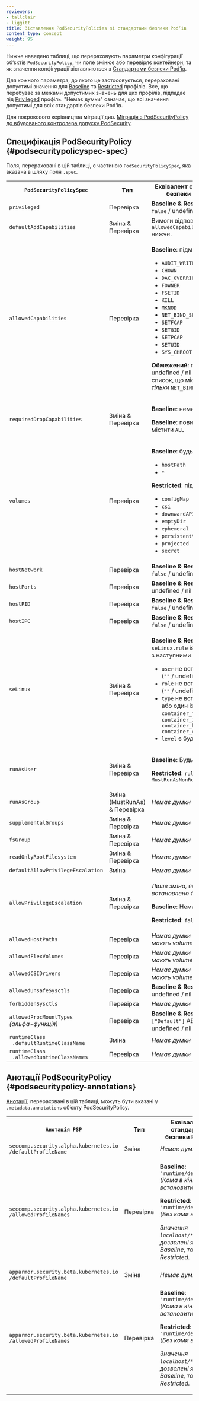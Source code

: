 ```yaml
---
reviewers:
- tallclair
- liggitt
title: Зіставлення PodSecurityPolicies зі стандартами безпеки Podʼів
content_type: concept
weight: 95
---
```


<!-- overview -->

Нижче наведено таблиці, що перераховують параметри конфігурації обʼєктів `PodSecurityPolicy`, чи поле змінює або перевіряє контейнери, та як значення конфігурації зіставляються з [Стандартами безпеки Podʼів](/uk/docs/concepts/security/pod-security-standards/).

Для кожного параметра, до якого це застосовується, перераховані допустимі значення для [Baseline](/uk/docs/concepts/security/pod-security-standards/#baseline) та [Restricted](/uk/docs/concepts/security/pod-security-standards/#restricted) профілів. Все, що перебуває за межами допустимих значень для цих профілів, підпадає під [Privileged](/uk/docs/concepts/security/pod-security-standards/#privileged) профіль. "Немає думки" означає, що всі значення допустимі для всіх стандартів безпеки Podʼів.

Для покрокового керівництва міграції див. [Міграція з PodSecurityPolicy до вбудованого контролера допуску PodSecurity](/uk/docs/tasks/configure-pod-container/migrate-from-psp/).

<!-- body -->

## Специфікація PodSecurityPolicy {#podsecuritypolicyspec-spec}

Поля, перераховані в цій таблиці, є частиною `PodSecurityPolicySpec`, яка вказана
в шляху поля `.spec`.

<table class="no-word-break">
  <caption style="display:none">Зіставлення політики безпеки PodSecurityPolicySpec зі стандартами безпеки Podʼів</caption>
  <tbody>
    <tr>
      <th><code>PodSecurityPolicySpec</code></th>
      <th>Тип</th>
      <th>Еквівалент стандартів безпеки Podʼів</th>
    </tr>
    <tr>
      <td><code>privileged</code></td>
      <td>Перевірка</td>
      <td><b>Baseline & Restricted</b>: <code>false</code> / undefined / nil</td>
    </tr>
    <tr>
      <td><code>defaultAddCapabilities</code></td>
      <td>Зміна & Перевірка</td>
      <td>Вимоги відповідають <code>allowedCapabilities</code> нижче.</td>
    </tr>
    <tr>
      <td><code>allowedCapabilities</code></td>
      <td>Перевірка</td>
      <td>
        <p><b>Baseline</b>: підмножина</p>
        <ul>
          <li><code>AUDIT_WRITE</code></li>
          <li><code>CHOWN</code></li>
          <li><code>DAC_OVERRIDE</code></li>
          <li><code>FOWNER</code></li>
          <li><code>FSETID</code></li>
          <li><code>KILL</code></li>
          <li><code>MKNOD</code></li>
          <li><code>NET_BIND_SERVICE</code></li>
          <li><code>SETFCAP</code></li>
          <li><code>SETGID</code></li>
          <li><code>SETPCAP</code></li>
          <li><code>SETUID</code></li>
          <li><code>SYS_CHROOT</code></li>
        </ul>
        <p><b>Обмежений</b>: пустий / undefined / nil АБО список, що містить <i>тільки</i>
        <code>NET_BIND_SERVICE</code>
      </td>
    </tr>
    <tr>
      <td><code>requiredDropCapabilities</code></td>
      <td>Зміна & Перевірка</td>
      <td>
        <p><b>Baseline</b>: немає думки</p>
        <p><b>Baseline</b>: повинен містити <code>ALL</code></p>
      </td>
    </tr>
    <tr>
      <td><code>volumes</code></td>
      <td>Перевірка</td>
      <td>
        <p><b>Baseline</b>: будь-що крім</p>
        <ul>
          <li><code>hostPath</code></li>
          <li><code>*</code></li>
        </ul>
        <p><b>Restricted</b>: підмножина</p>
        <ul>
          <li><code>configMap</code></li>
          <li><code>csi</code></li>
          <li><code>downwardAPI</code></li>
          <li><code>emptyDir</code></li>
          <li><code>ephemeral</code></li>
          <li><code>persistentVolumeClaim</code></li>
          <li><code>projected</code></li>
          <li><code>secret</code></li>
        </ul>
      </td>
    </tr>
    <tr>
      <td><code>hostNetwork</code></td>
      <td>Перевірка</td>
      <td><b>Baseline & Restricted</b>: <code>false</code> / undefined / nil</td>
    </tr>
    <tr>
      <td><code>hostPorts</code></td>
      <td>Перевірка</td>
      <td><b>Baseline & Restricted</b>: undefined / nil / пустий</td>
    </tr>
    <tr>
      <td><code>hostPID</code></td>
      <td>Перевірка</td>
      <td><b>Baseline & Restricted</b>: <code>false</code> / undefined / nil</td>
    </tr>
    <tr>
      <td><code>hostIPC</code></td>
      <td>Перевірка</td>
      <td><b>Baseline & Restricted</b>: <code>false</code> / undefined / nil</td>
    </tr>
    <tr>
      <td><code>seLinux</code></td>
      <td>Зміна & Перевірка</td>
      <td>
        <p><b>Baseline & Restricted</b>:
        <code>seLinux.rule</code> is <code>MustRunAs</code>, з наступними <code>options</code></p>
        <ul>
          <li><code>user</code> не встановлено (<code>""</code> / undefined / nil)</li>
          <li><code>role</code> не встановлено (<code>""</code> / undefined / nil)</li>
          <li><code>type</code> не встановлено або один із: <code>container_t, container_init_t, container_kvm_t, container_engine_t</code></li>
          <li><code>level</code> є будь-чим</li>
        </ul>
      </td>
    </tr>
    <tr>
      <td><code>runAsUser</code></td>
      <td>Зміна & Перевірка</td>
      <td>
        <p><b>Baseline</b>: Будь-що</p>
        <p><b>Restricted</b>: <code>rule</code> є <code>MustRunAsNonRoot</code></p>
      </td>
    </tr>
    <tr>
      <td><code>runAsGroup</code></td>
      <td>Зміна (MustRunAs) & Перевірка</td>
      <td>
        <i>Немає думки</i>
      </td>
    </tr>
    <tr>
      <td><code>supplementalGroups</code></td>
      <td>Зміна & Перевірка</td>
      <td>
        <i>Немає думки</i>
      </td>
    </tr>
    <tr>
      <td><code>fsGroup</code></td>
      <td>Зміна & Перевірка</td>
      <td>
        <i>Немає думки</i>
      </td>
    </tr>
    <tr>
      <td><code>readOnlyRootFilesystem</code></td>
      <td>Зміна & Перевірка</td>
      <td>
        <i>Немає думки</i>
      </td>
    </tr>
    <tr>
      <td><code>defaultAllowPrivilegeEscalation</code></td>
      <td>Зміна</td>
      <td>
        <i>Немає думки</i>
      </td>
    </tr>
    <tr>
      <td><code>allowPrivilegeEscalation</code></td>
      <td>Зміна & Перевірка</td>
      <td>
        <p><i>Лише зміна, якщо встановлено <code>false</code></i></p>
        <p><b>Baseline</b>: Немає думки</p>
        <p><b>Restricted</b>: <code>false</code></p>
      </td>
    </tr>
    <tr>
      <td><code>allowedHostPaths</code></td>
      <td>Перевірка</td>
      <td><i>Немає думки (пріоритет мають volumes)</i></td>
    </tr>
    <tr>
      <td><code>allowedFlexVolumes</code></td>
      <td>Перевірка</td>
      <td><i>Немає думки (пріоритет мають volumes)</i></td>
    </tr>
    <tr>
      <td><code>allowedCSIDrivers</code></td>
      <td>Перевірка</td>
      <td><i>Немає думки (пріоритет мають volumes)</i></td>
    </tr>
    <tr>
      <td><code>allowedUnsafeSysctls</code></td>
      <td>Перевірка</td>
      <td><b>Baseline & Restricted</b>: undefined / nil / empty</td>
    </tr>
    <tr>
      <td><code>forbiddenSysctls</code></td>
      <td>Перевірка</td>
      <td><i>Немає думки</i></td>
    </tr>
    <tr>
      <td><code>allowedProcMountTypes</code><br><i>(альфа-функція)</i></td>
      <td>Перевірка</td>
      <td><b>Baseline & Restricted</b>: <code>["Default"]</code> АБО undefined / nil / empty</td>
    </tr>
    <tr>
      <td><code>runtimeClass</code><br><code>&nbsp;.defaultRuntimeClassName</code></td>
      <td>Зміна</td>
      <td><i>Немає думки</i></td>
    </tr>
    <tr>
      <td><code>runtimeClass</code><br><code>&nbsp;.allowedRuntimeClassNames</code></td>
      <td>Перевірка</td>
      <td><i>Немає думки</i></td>
    </tr>
  </tbody>
</table>

## Анотації PodSecurityPolicy {#podsecuritypolicy-annotations}

[Анотації](/uk/docs/concepts/overview/working-with-objects/annotations/), перераховані в цій таблиці, можуть бути вказані у `.metadata.annotations` обʼєкту PodSecurityPolicy.

<table class="no-word-break">
  <caption style="display:none">Зіставлення анотацій PodSecurityPolicy зі стандартами безпеки Podʼів</caption>
  <tbody>
    <tr>
      <th><code>Анотація PSP</code></th>
      <th>Тип</th>
      <th>Еквівалент стандартів безпеки Podʼів</th>
    </tr>
    <tr>
      <td><code>seccomp.security.alpha.kubernetes.io</code><br><code>/defaultProfileName</code></td>
      <td>Зміна</td>
      <td><i>Немає думки</i></td>
    </tr>
    <tr>
      <td><code>seccomp.security.alpha.kubernetes.io</code><br><code>/allowedProfileNames</code></td>
      <td>Перевірка</td>
      <td>
        <p><b>Baseline</b>: <code>"runtime/default,"</code> <i>(Кома в кінці, щоб встановити unset)</i></p>
        <p><b>Restricted</b>: <code>"runtime/default"</code> <i>(Без коми в кінці)</i></p>
        <p><i>Значення <code>localhost/*</code> також дозволені як для Baseline, так і для Restricted.</i></p>
      </td>
    </tr>
    <tr>
      <td><code>apparmor.security.beta.kubernetes.io</code><br><code>/defaultProfileName</code></td>
      <td>Зміна</td>
      <td><i>Немає думки</i></td>
    </tr>
    <tr>
      <td><code>apparmor.security.beta.kubernetes.io</code><br><code>/allowedProfileNames</code></td>
      <td>Перевірка</td>
      <td>
        <p><b>Baseline</b>: <code>"runtime/default,"</code> <i>(Кома в кінці, щоб встановити unset)</i></p>
        <p><b>Restricted</b>: <code>"runtime/default"</code> <i>(Без коми в кінці)</i></p>
        <p><i>Значення <code>localhost/*</code> також дозволені як для Baseline, так і для Restricted.</i></p>
      </td>
    </tr>
  </tbody>
</table>
